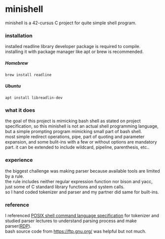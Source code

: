# minishell

minishell is a 42-cursus C project for quite simple shell program.

### installation
installed readline library developer package is required to compile.  
installing it with package manager like apt or brew is recommended.
##### Homebrew
`brew install readline`
##### Ubuntu
`apt install libreadlin-dev`

### what it does
the goal of this project is mimicking bash shell as stated on project specification, so this minishell is not an actual shell programming language, but a simple prompting program mimicking small part of bash shell.  
most simple redirect operations, pipe, part of quoting and parameter expansion, and some bulit-ins with a few or without options are mandatory part. it can be extended to include wildcard, pipeline, parenthesis, etc..

### experience
the biggest challenge was making parser because available tools are limited by a rule.  
the rule includes neither regular expression function nor bison and yacc, just some of C standard library functions and system calls.  
so I hand coded tokenizer and parser and my partner did same for built-ins. 

### reference
I referenced [POSIX shell command language specification](https://pubs.opengroup.org/onlinepubs/9699919799/utilities/V3_chap02.html) for tokenizer and studied parser lectures to understand parsing process and make parser([RDP](https://en.m.wikipedia.org/wiki/Recursive_descent_parser)).  
bash source code from https://ftp.gnu.org/ was helpful but not much. 
